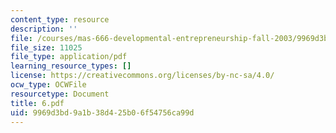 ```yaml
---
content_type: resource
description: ''
file: /courses/mas-666-developmental-entrepreneurship-fall-2003/9969d3bd9a1b38d425b06f54756ca99d_6.pdf
file_size: 11025
file_type: application/pdf
learning_resource_types: []
license: https://creativecommons.org/licenses/by-nc-sa/4.0/
ocw_type: OCWFile
resourcetype: Document
title: 6.pdf
uid: 9969d3bd-9a1b-38d4-25b0-6f54756ca99d
---
```

